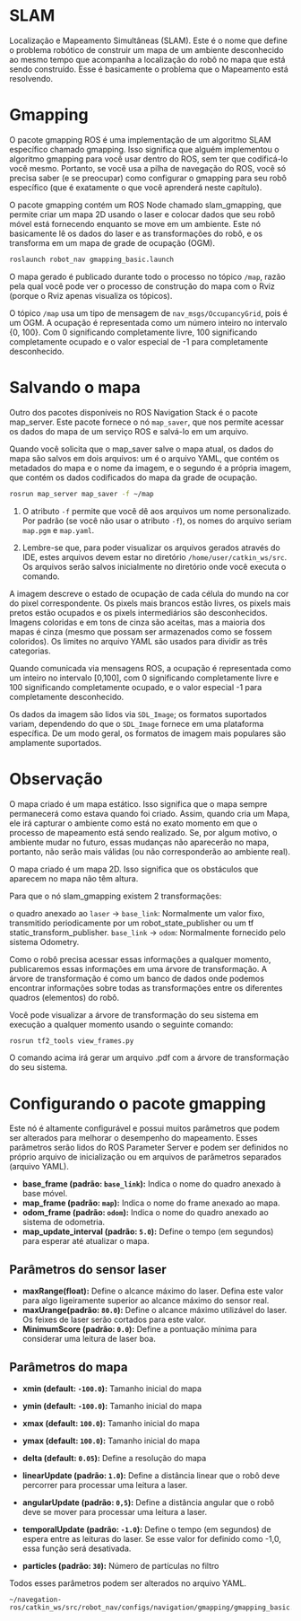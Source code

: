 # SLAM
Localização e Mapeamento Simultâneas (SLAM). Este é o nome que define o problema robótico de construir um mapa de um ambiente desconhecido ao mesmo tempo que acompanha a localização do robô no mapa que está sendo construído. Esse é basicamente o problema que o Mapeamento está resolvendo.

# Gmapping
O pacote gmapping ROS é uma implementação de um algoritmo SLAM específico chamado gmapping. Isso significa que alguém implementou o algoritmo gmapping para você usar dentro do ROS, sem ter que codificá-lo você mesmo. Portanto, se você usa a pilha de navegação do ROS, você só precisa saber (e se preocupar) como configurar o gmapping para seu robô específico (que é exatamente o que você aprenderá neste capítulo).

O pacote gmapping contém um ROS Node chamado slam_gmapping, que permite criar um mapa 2D usando o laser e colocar dados que seu robô móvel está fornecendo enquanto se move em um ambiente. Este nó basicamente lê os dados do laser e as transformações do robô, e os transforma em um mapa de grade de ocupação (OGM).

```bash
roslaunch robot_nav gmapping_basic.launch
```
O mapa gerado é publicado durante todo o processo no tópico `/map`, razão pela qual você pode ver o processo de construção do mapa com o Rviz (porque o Rviz apenas visualiza os tópicos).

O tópico `/map` usa um tipo de mensagem de `nav_msgs/OccupancyGrid`, pois é um OGM. A ocupação é representada como um número inteiro no intervalo {0, 100}. Com 0 significando completamente livre, 100 significando completamente ocupado e o valor especial de -1 para completamente desconhecido.

# Salvando o mapa
Outro dos pacotes disponíveis no ROS Navigation Stack é o pacote map_server. Este pacote fornece o nó `map_saver`, que nos permite acessar os dados do mapa de um serviço ROS e salvá-lo em um arquivo.

Quando você solicita que o map_saver salve o mapa atual, os dados do mapa são salvos em dois arquivos: um é o arquivo YAML, que contém os metadados do mapa e o nome da imagem, e o segundo é a própria imagem, que contém os dados codificados do mapa da grade de ocupação.

```bash
rosrun map_server map_saver -f ~/map
```
1. O atributo `-f` permite que você dê aos arquivos um nome personalizado. Por padrão (se você não usar o atributo `-f`), os nomes do arquivo seriam `map.pgm` e `map.yaml`.

2. Lembre-se que, para poder visualizar os arquivos gerados através do IDE, estes arquivos devem estar no diretório `/home/user/catkin_ws/src`. Os arquivos serão salvos inicialmente no diretório onde você executa o comando.

A imagem descreve o estado de ocupação de cada célula do mundo na cor do pixel correspondente. Os pixels mais brancos estão livres, os pixels mais pretos estão ocupados e os pixels intermediários são desconhecidos. Imagens coloridas e em tons de cinza são aceitas, mas a maioria dos mapas é cinza (mesmo que possam ser armazenados como se fossem coloridos). Os limites no arquivo YAML são usados ​​para dividir as três categorias.

Quando comunicada via mensagens ROS, a ocupação é representada como um inteiro no intervalo [0,100], com 0 significando completamente livre e 100 significando completamente ocupado, e o valor especial -1 para completamente desconhecido.

Os dados da imagem são lidos via `SDL_Image`; os formatos suportados variam, dependendo do que o `SDL_Image` fornece em uma plataforma específica. De um modo geral, os formatos de imagem mais populares são amplamente suportados.

# Observação
O mapa criado é um mapa estático. Isso significa que o mapa sempre permanecerá como estava quando foi criado. Assim, quando cria um Mapa, ele irá capturar o ambiente como está no exato momento em que o processo de mapeamento está sendo realizado. Se, por algum motivo, o ambiente mudar no futuro, essas mudanças não aparecerão no mapa, portanto, não serão mais válidas (ou não corresponderão ao ambiente real).

O mapa criado é um mapa 2D. Isso significa que os obstáculos que aparecem no mapa não têm altura.

Para que o nó slam_gmapping existem 2 transformações:

o quadro anexado ao `laser` -> `base_link`: Normalmente um valor fixo, transmitido periodicamente por um robot_state_publisher ou um tf static_transform_publisher.
`base_link` -> `odom`: Normalmente fornecido pelo sistema Odometry.

Como o robô precisa acessar essas informações a qualquer momento, publicaremos essas informações em uma árvore de transformação. A árvore de transformação é como um banco de dados onde podemos encontrar informações sobre todas as transformações entre os diferentes quadros (elementos) do robô.

Você pode visualizar a árvore de transformação do seu sistema em execução a qualquer momento usando o seguinte comando:
```bash
rosrun tf2_tools view_frames.py
```
O comando acima irá gerar um arquivo .pdf com a árvore de transformação do seu sistema.
# Configurando o pacote gmapping
Este nó é altamente configurável e possui muitos parâmetros que podem ser alterados para melhorar o desempenho do mapeamento. Esses parâmetros serão lidos do ROS Parameter Server e podem ser definidos no próprio arquivo de inicialização ou em arquivos de parâmetros separados (arquivo YAML).

* **base_frame (padrão: `base_link`):** Indica o nome do quadro anexado à base móvel.
* **map_frame (padrão: `map`):** Indica o nome do frame anexado ao mapa.
* **odom_frame (padrão: `odom`):** Indica o nome do quadro anexado ao sistema de odometria.
* **map_update_interval (padrão: `5.0`):** Define o tempo (em segundos) para esperar até atualizar o mapa.

## Parâmetros do sensor laser
* **maxRange(float):** Define o alcance máximo do laser. Defina este valor para algo ligeiramente superior ao alcance máximo do sensor real.
* **maxUrange(padrão: `80.0`):** Define o alcance máximo utilizável do laser. Os feixes de laser serão cortados para este valor.
* **MinimumScore (padrão: `0.0`):** Define a pontuação mínima para considerar uma leitura de laser boa.

## Parâmetros do mapa
* **xmin (default: `-100.0`):** Tamanho inicial do mapa
* **ymin (default: `-100.0`):** Tamanho inicial do mapa
* **xmax (default: `100.0`):** Tamanho inicial do mapa
* **ymax (default: `100.0`):** Tamanho inicial do mapa
* **delta (default: `0.05`):** Define a resolução do mapa

* **linearUpdate (padrão: `1.0`):** Define a distância linear que o robô deve percorrer para processar uma leitura a laser.
* **angularUpdate (padrão: `0,5`):** Define a distância angular que o robô deve se mover para processar uma leitura a laser.
* **temporalUpdate (padrão: `-1.0`):** Define o tempo (em segundos) de espera entre as leituras do laser. Se esse valor for definido como -1,0, essa função será desativada.
* **particles (padrão: `30`):** Número de partículas no filtro

Todos esses parâmetros podem ser alterados no arquivo YAML.
```
~/navegation-ros/catkin_ws/src/robot_nav/configs/navigation/gmapping/gmapping_basic.yaml
```